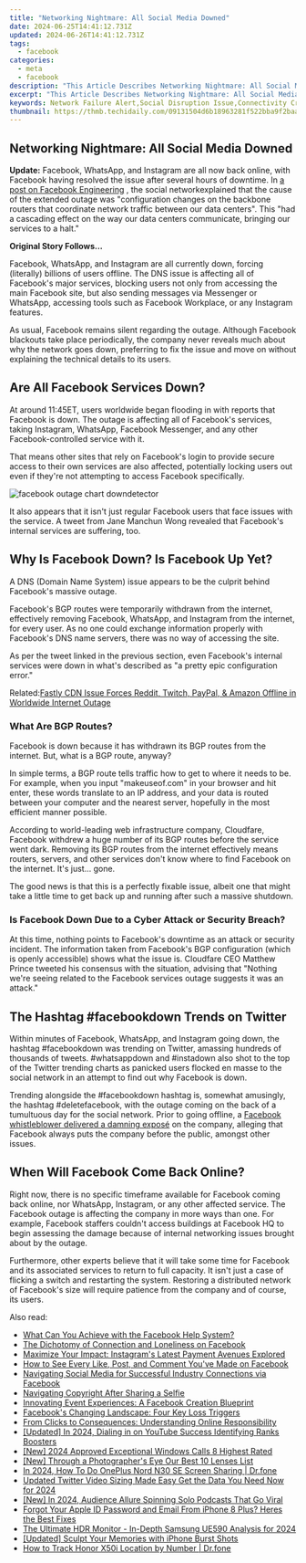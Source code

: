 ```yaml
---
title: "Networking Nightmare: All Social Media Downed"
date: 2024-06-25T14:41:12.731Z
updated: 2024-06-26T14:41:12.731Z
tags:
  - facebook
categories:
  - meta
  - facebook
description: "This Article Describes Networking Nightmare: All Social Media Downed"
excerpt: "This Article Describes Networking Nightmare: All Social Media Downed"
keywords: Network Failure Alert,Social Disruption Issue,Connectivity Crisis,Online Downtime Tragedy,Outage Emergency,Platform Blackout,Internet Interruptions
thumbnail: https://thmb.techidaily.com/09131504d6b18963281f522bba9f2baa6f9c4f1ee05a4b5b8a249fec882bec30.jpg
---
```


## Networking Nightmare: All Social Media Downed

**Update:** Facebook, WhatsApp, and Instagram are all now back online, with Facebook having resolved the issue after several hours of downtime. In [a post on Facebook Engineering](https://engineering.fb.com/2021/10/04/networking-traffic/outage/) , the social networkexplained that the cause of the extended outage was "configuration changes on the backbone routers that coordinate network traffic between our data centers". This "had a cascading effect on the way our data centers communicate, bringing our services to a halt."

**Original Story Follows...**

 Facebook, WhatsApp, and Instagram are all currently down, forcing (literally) billions of users offline. The DNS issue is affecting all of Facebook's major services, blocking users not only from accessing the main Facebook site, but also sending messages via Messenger or WhatsApp, accessing tools such as Facebook Workplace, or any Instagram features.

 As usual, Facebook remains silent regarding the outage. Although Facebook blackouts take place periodically, the company never reveals much about why the network goes down, preferring to fix the issue and move on without explaining the technical details to its users.

## Are All Facebook Services Down?

 At around 11:45ET, users worldwide began flooding in with reports that Facebook is down. The outage is affecting all of Facebook's services, taking Instagram, WhatsApp, Facebook Messenger, and any other Facebook-controlled service with it.

 That means other sites that rely on Facebook's login to provide secure access to their own services are also affected, potentially locking users out even if they're not attempting to access Facebook specifically.

![facebook outage chart downdetector](https://static1.makeuseofimages.com/wordpress/wp-content/uploads/2021/10/facebook-outage-chart-downdetector.jpg)

 It also appears that it isn't just regular Facebook users that face issues with the service. A tweet from Jane Manchun Wong revealed that Facebook's internal services are suffering, too.

## Why Is Facebook Down? Is Facebook Up Yet?

 A DNS (Domain Name System) issue appears to be the culprit behind Facebook's massive outage.

 Facebook's BGP routes were temporarily withdrawn from the internet, effectively removing Facebook, WhatsApp, and Instagram from the internet, for every user. As no one could exchange information properly with Facebook's DNS name servers, there was no way of accessing the site.

 As per the tweet linked in the previous section, even Facebook's internal services were down in what's described as "a pretty epic configuration error."

 Related:[Fastly CDN Issue Forces Reddit, Twitch, PayPal, & Amazon Offline in Worldwide Internet Outage](https://www.makeuseof.com/fastly-cnd-issue-forces-reddit-twitch-paypal-amazon-offline-in-worldwide-internet-outage/)

### What Are BGP Routes?

 Facebook is down because it has withdrawn its BGP routes from the internet. But, what is a BGP route, anyway?

 In simple terms, a BGP route tells traffic how to get to where it needs to be. For example, when you input "makeuseof.com" in your browser and hit enter, these words translate to an IP address, and your data is routed between your computer and the nearest server, hopefully in the most efficient manner possible.

 According to world-leading web infrastructure company, Cloudfare, Facebook withdrew a huge number of its BGP routes before the service went dark. Removing its BGP routes from the internet effectively means routers, servers, and other services don't know where to find Facebook on the internet. It's just... gone.

 The good news is that this is a perfectly fixable issue, albeit one that might take a little time to get back up and running after such a massive shutdown.

### Is Facebook Down Due to a Cyber Attack or Security Breach?

 At this time, nothing points to Facebook's downtime as an attack or security incident. The information taken from Facebook's BGP configuration (which is openly accessible) shows what the issue is. Cloudfare CEO Matthew Prince tweeted his consensus with the situation, advising that "Nothing we're seeing related to the Facebook services outage suggests it was an attack."

## The Hashtag #facebookdown Trends on Twitter

 Within minutes of Facebook, WhatsApp, and Instagram going down, the hashtag #facebookdown was trending on Twitter, amassing hundreds of thousands of tweets. #whatsappdown and #instadown also shot to the top of the Twitter trending charts as panicked users flocked en masse to the social network in an attempt to find out why Facebook is down.

 Trending alongside the #facebookdown hashtag is, somewhat amusingly, the hashtag #deletefacebook, with the outage coming on the back of a tumultuous day for the social network. Prior to going offline, a [Facebook whistleblower delivered a damning exposé](https://www.makeuseof.com/who-is-facebook-whistleblower-60-minutes-interview-claims/) on the company, alleging that Facebook always puts the company before the public, amongst other issues.

## When Will Facebook Come Back Online?

 Right now, there is no specific timeframe available for Facebook coming back online, nor WhatsApp, Instagram, or any other affected service. The Facebook outage is affecting the company in more ways than one. For example, Facebook staffers couldn't access buildings at Facebook HQ to begin assessing the damage because of internal networking issues brought about by the outage.

 Furthermore, other experts believe that it will take some time for Facebook and its associated services to return to full capacity. It isn't just a case of flicking a switch and restarting the system. Restoring a distributed network of Facebook's size will require patience from the company and of course, its users.


<ins class="adsbygoogle"
     style="display:block"
     data-ad-format="autorelaxed"
     data-ad-client="ca-pub-7571918770474297"
     data-ad-slot="1223367746"></ins>



<ins class="adsbygoogle"
     style="display:block"
     data-ad-client="ca-pub-7571918770474297"
     data-ad-slot="8358498916"
     data-ad-format="auto"
     data-full-width-responsive="true"></ins>

<span class="atpl-alsoreadstyle">Also read:</span>
<div><ul>
<li><a href="https://facebook.techidaily.com/what-can-you-achieve-with-the-facebook-help-system/"><u>What Can You Achieve with the Facebook Help System?</u></a></li>
<li><a href="https://facebook.techidaily.com/the-dichotomy-of-connection-and-loneliness-on-facebook/"><u>The Dichotomy of Connection and Loneliness on Facebook</u></a></li>
<li><a href="https://facebook.techidaily.com/maximize-your-impact-instagrams-latest-payment-avenues-explored/"><u>Maximize Your Impact: Instagram's Latest Payment Avenues Explored</u></a></li>
<li><a href="https://facebook.techidaily.com/how-to-see-every-like-post-and-comment-youve-made-on-facebook/"><u>How to See Every Like, Post, and Comment You've Made on Facebook</u></a></li>
<li><a href="https://facebook.techidaily.com/navigating-social-media-for-successful-industry-connections-via-facebook/"><u>Navigating Social Media for Successful Industry Connections via Facebook</u></a></li>
<li><a href="https://facebook.techidaily.com/navigating-copyright-after-sharing-a-selfie/"><u>Navigating Copyright After Sharing a Selfie</u></a></li>
<li><a href="https://facebook.techidaily.com/innovating-event-experiences-a-facebook-creation-blueprint/"><u>Innovating Event Experiences: A Facebook Creation Blueprint</u></a></li>
<li><a href="https://facebook.techidaily.com/facebooks-changing-landscape-four-key-loss-triggers/"><u>Facebook's Changing Landscape: Four Key Loss Triggers</u></a></li>
<li><a href="https://facebook.techidaily.com/from-clicks-to-consequences-understanding-online-responsibility/"><u>From Clicks to Consequences: Understanding Online Responsibility</u></a></li>
<li><a href="https://facebook-video-share.techidaily.com/updated-in-2024-dialing-in-on-youtube-success-identifying-ranks-boosters/"><u>[Updated] In 2024, Dialing in on YouTube Success  Identifying Ranks Boosters</u></a></li>
<li><a href="https://screen-video-capture.techidaily.com/new-2024-approved-exceptional-windows-calls-8-highest-rated/"><u>[New] 2024 Approved  Exceptional Windows Calls  8 Highest Rated</u></a></li>
<li><a href="https://vp-tips.techidaily.com/new-through-a-photographers-eye-our-best-10-lenses-list/"><u>[New] Through a Photographer's Eye  Our Best 10 Lenses List</u></a></li>
<li><a href="https://screen-mirror.techidaily.com/in-2024-how-to-do-oneplus-nord-n30-se-screen-sharing-drfone-by-drfone-android/"><u>In 2024, How To Do OnePlus Nord N30 SE Screen Sharing | Dr.fone</u></a></li>
<li><a href="https://video-ai-editor.techidaily.com/updated-twitter-video-sizing-made-easy-get-the-data-you-need-now-for-2024/"><u>Updated Twitter Video Sizing Made Easy Get the Data You Need Now for 2024</u></a></li>
<li><a href="https://fox-cloud.techidaily.com/new-in-2024-audience-allure-spinning-solo-podcasts-that-go-viral/"><u>[New] In 2024, Audience Allure  Spinning Solo Podcasts That Go Viral</u></a></li>
<li><a href="https://apple-account.techidaily.com/forgot-your-apple-id-password-and-email-from-iphone-8-plus-heres-the-best-fixes-by-drfone-ios/"><u>Forgot Your Apple ID Password and Email From iPhone 8 Plus? Heres the Best Fixes</u></a></li>
<li><a href="https://some-approaches.techidaily.com/the-ultimate-hdr-monitor-in-depth-samsung-ue590-analysis-for-2024/"><u>The Ultimate HDR Monitor - In-Depth Samsung UE590 Analysis for 2024</u></a></li>
<li><a href="https://extra-skills.techidaily.com/updated-sculpt-your-memories-with-iphone-burst-shots/"><u>[Updated] Sculpt Your Memories with iPhone Burst Shots</u></a></li>
<li><a href="https://android-location-track.techidaily.com/how-to-track-honor-x50i-location-by-number-drfone-by-drfone-virtual-android/"><u>How to Track Honor X50i Location by Number | Dr.fone</u></a></li>
</ul></div>
